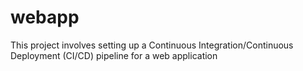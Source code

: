 # webapp
This project involves setting up a Continuous Integration/Continuous Deployment (CI/CD) pipeline for a web application

